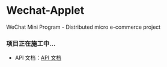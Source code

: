 # Wechat-Applet
WeChat Mini Program - Distributed micro e-commerce project



### 项目正在施工中...

* API 文档：[API 文档](https://wtff.oss-cn-shanghai.aliyuncs.com/api/doc/index.html)